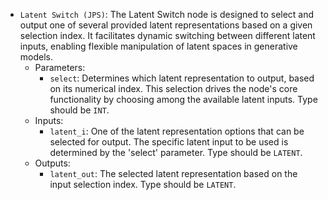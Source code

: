 - `Latent Switch (JPS)`: The Latent Switch node is designed to select and output one of several provided latent representations based on a given selection index. It facilitates dynamic switching between different latent inputs, enabling flexible manipulation of latent spaces in generative models.
    - Parameters:
        - `select`: Determines which latent representation to output, based on its numerical index. This selection drives the node's core functionality by choosing among the available latent inputs. Type should be `INT`.
    - Inputs:
        - `latent_i`: One of the latent representation options that can be selected for output. The specific latent input to be used is determined by the 'select' parameter. Type should be `LATENT`.
    - Outputs:
        - `latent_out`: The selected latent representation based on the input selection index. Type should be `LATENT`.
